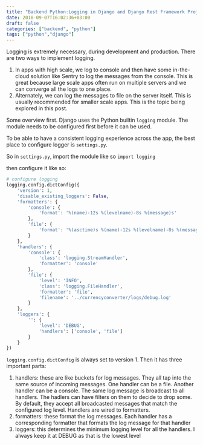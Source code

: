 ```yaml
---
title: "Backend Python:Logging in Django and Django Rest Framework Projects"
date: 2018-09-07T16:02:36+03:00
draft: false 
categories: ["backend", "python"]
tags: ["python","django"]
---
```

Logging is extremely necessary, during development and production. There are two ways to implement logging.

1. In apps with high scale, we log to console and then have some in-the-cloud solution like Sentry to log the messages from the console. This is great because large scale apps often run on multiple servers and we can converge all the logs to one place.
1. Alternately, we can log the messages to file on the server itself. This is usually recommended for smaller scale apps. This is the topic being explored in this post.

Some overview first. Django uses the Python builtin `logging` module. The module needs to be configured first before it can be used.

To be able to have a consistent logging experience across the app, the best place to configure logger is `settings.py`.

So in `settings.py`, import the module like so `import logging`

then configure it like so:
```python
# configure logging
logging.config.dictConfig({
    'version': 1,
    'disable_existing_loggers': False,
    'formatters': {
        'console': {
            'format': '%(name)-12s %(levelname)-8s %(message)s'
        },
        'file': {
            'format': '%(asctime)s %(name)-12s %(levelname)-8s %(message)s'
        }
    },
    'handlers': {
        'console': {
            'class': 'logging.StreamHandler',
            'formatter': 'console'
        },
        'file': {
            'level': 'INFO',
            'class': 'logging.FileHandler',
            'formatter': 'file',
            'filename': '../currencyconverter/logs/debug.log'
        }
    },
    'loggers': {
        '': {
            'level': 'DEBUG',
            'handlers': ['console', 'file']
        }
    }
})
```
`logging.config.dictConfig` is always set to version 1. Then it has three important parts:

1. handlers: these are like buckets for log messages. They all tap into the same source of incoming messages. One handler can be a file. Another handler can be a console. The same log message is broadcast to all handlers. The hadlers can have filters on them to decide to drop some. By default, they accept all broadcasted messages that match the configured log level. Handlers are wired to formatters.
1. formatters: these format the log messages. Each handler has a corresponding formatter that formats the log message for that handler
1. loggers: this determines the minimum logging level for all the handlers. I always keep it at DEBUG as that is the lowest level